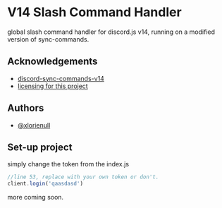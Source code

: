 
# V14 Slash Command Handler

global slash command handler for discord.js v14, running on a modified version of sync-commands.

## Acknowledgements

 - [discord-sync-commands-v14](discord-sync-commands-v14)
 - [licensing for this project](https://github.com/matiassingers/awesome-readme)


## Authors

- [@xlorienull](https://github.com/xlorienull)


## Set-up project

simply change the token from the index.js
```javascript
//line 53, replace with your own token or don't.
client.login('qaasdasd')

```

more coming soon.
